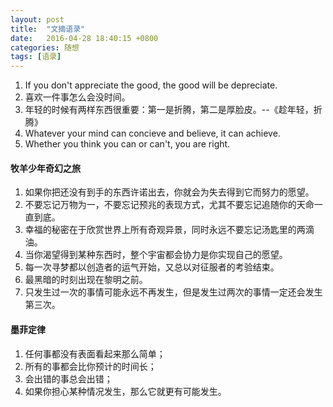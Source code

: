 ```yaml
---
layout: post
title:  "文摘语录"
date:   2016-04-28 18:40:15 +0800
categories: 随想 
tags: [语录]
---
```


1. If you don't appreciate the good, the good will be depreciate.
2. 喜欢一件事怎么会没时间。
3. 年轻的时候有两样东西很重要：第一是折腾，第二是厚脸皮。--《趁年轻，折腾》
4. Whatever your mind can concieve and believe, it can achieve.
5. Whether you think you can or can't, you are right.

#### <b>牧羊少年奇幻之旅</b> 

1. 如果你把还没有到手的东西许诺出去，你就会为失去得到它而努力的愿望。
2. 不要忘记万物为一，不要忘记预兆的表现方式，尤其不要忘记追随你的天命一直到底。
3. 幸福的秘密在于欣赏世界上所有奇观异景，同时永远不要忘记汤匙里的两滴油。
4. 当你渴望得到某种东西时，整个宇宙都会协力是你实现自己的愿望。
5. 每一次寻梦都以创造者的运气开始，又总以对征服者的考验结束。
6. 最黑暗的时刻出现在黎明之前。
7. 只发生过一次的事情可能永远不再发生，但是发生过两次的事情一定还会发生第三次。

#### 墨菲定律

1. 任何事都没有表面看起来那么简单；
2. 所有的事都会比你预计的时间长；
3. 会出错的事总会出错；
4. 如果你担心某种情况发生，那么它就更有可能发生。


